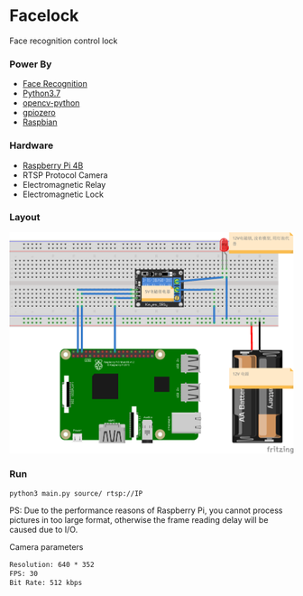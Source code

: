 # Facelock
Face recognition control lock

### Power By
* [Face Recognition](https://github.com/ageitgey/face_recognition)
* [Python3.7](https://www.python.org)
* [opencv-python](https://pypi.org/project/opencv-python)
* [gpiozero](https://gpiozero.readthedocs.io/en/stable)
* [Raspbian](https://www.raspberrypi.org/documentation/raspbian)

### Hardware
* [Raspberry Pi 4B](https://www.raspberrypi.org/products/raspberry-pi-4-model-b)
* RTSP Protocol Camera
* Electromagnetic Relay
* Electromagnetic Lock

### Layout

![file](design.png)

### Run
```
python3 main.py source/ rtsp://IP
```

PS:
Due to the performance reasons of Raspberry Pi, you cannot process pictures in too large format, otherwise the frame reading delay will be caused due to I/O.

Camera parameters
```
Resolution: 640 * 352
FPS: 30
Bit Rate: 512 kbps
```
